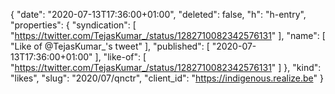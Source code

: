 {
  "date": "2020-07-13T17:36:00+01:00",
  "deleted": false,
  "h": "h-entry",
  "properties": {
    "syndication": [
      "https://twitter.com/TejasKumar_/status/1282710082342576131"
    ],
    "name": [
      "Like of @TejasKumar_'s tweet"
    ],
    "published": [
      "2020-07-13T17:36:00+01:00"
    ],
    "like-of": [
      "https://twitter.com/TejasKumar_/status/1282710082342576131"
    ]
  },
  "kind": "likes",
  "slug": "2020/07/qnctr",
  "client_id": "https://indigenous.realize.be"
}
